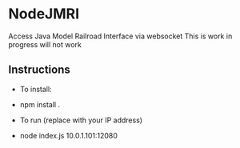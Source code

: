 # NodeJMRI
Access Java Model Railroad Interface via websocket
This is work in progress will not work

Instructions
------------

* To install:
* npm install .

* To run (replace with your IP address)
* node index.js 10.0.1.101:12080
